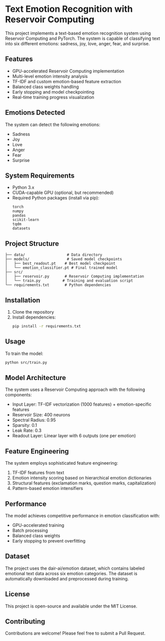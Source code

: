 # Text Emotion Recognition with Reservoir Computing

This project implements a text-based emotion recognition system using Reservoir Computing and PyTorch. The system is capable of classifying text into six different emotions: sadness, joy, love, anger, fear, and surprise.

## Features

- GPU-accelerated Reservoir Computing implementation
- Multi-level emotion intensity analysis
- TF-IDF and custom emotion-based feature extraction
- Balanced class weights handling
- Early stopping and model checkpointing
- Real-time training progress visualization

## Emotions Detected

The system can detect the following emotions:
- Sadness
- Joy
- Love
- Anger
- Fear
- Surprise

## System Requirements

- Python 3.x
- CUDA-capable GPU (optional, but recommended)
- Required Python packages (install via pip):
  ```
  torch
  numpy
  pandas
  scikit-learn
  tqdm
  datasets
  ```

## Project Structure

```
├── data/                   # Data directory
├── models/                 # Saved model checkpoints
│   ├── best_readout.pt    # Best model checkpoint
│   └── emotion_classifier.pt # Final trained model
├── src/
│   ├── reservoir.py       # Reservoir Computing implementation
│   └── train.py          # Training and evaluation script
└── requirements.txt       # Python dependencies
```

## Installation

1. Clone the repository
2. Install dependencies:
   ```bash
   pip install -r requirements.txt
   ```

## Usage

To train the model:
```bash
python src/train.py
```

## Model Architecture

The system uses a Reservoir Computing approach with the following components:

- Input Layer: TF-IDF vectorization (1000 features) + emotion-specific features
- Reservoir Size: 400 neurons
- Spectral Radius: 0.95
- Sparsity: 0.1
- Leak Rate: 0.3
- Readout Layer: Linear layer with 6 outputs (one per emotion)

## Feature Engineering

The system employs sophisticated feature engineering:
1. TF-IDF features from text
2. Emotion intensity scoring based on hierarchical emotion dictionaries
3. Structural features (exclamation marks, question marks, capitalization)
4. Pattern-based emotion intensifiers

## Performance

The model achieves competitive performance in emotion classification with:
- GPU-accelerated training
- Batch processing
- Balanced class weights
- Early stopping to prevent overfitting

## Dataset

The project uses the dair-ai/emotion dataset, which contains labeled emotional text data across six emotion categories. The dataset is automatically downloaded and preprocessed during training.

## License

This project is open-source and available under the MIT License.

## Contributing

Contributions are welcome! Please feel free to submit a Pull Request.
